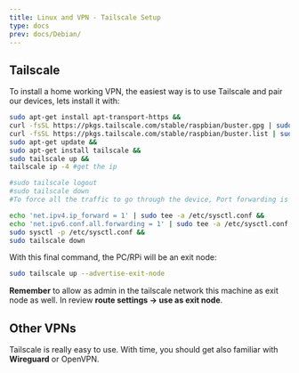 ```yaml
---
title: Linux and VPN - Tailscale Setup
type: docs
prev: docs/Debian/
---
```


## Tailscale

To install a home working VPN, the easiest way is to use Tailscale and pair our devices, lets install it with:


```sh
sudo apt-get install apt-transport-https &&
curl -fsSL https://pkgs.tailscale.com/stable/raspbian/buster.gpg | sudo apt-key add - &&
curl -fsSL https://pkgs.tailscale.com/stable/raspbian/buster.list | sudo tee /etc/apt/sources.list.d/tailscale.list &&
sudo apt-get update &&
sudo apt-get install tailscale &&
sudo tailscale up &&
tailscale ip -4 #get the ip 

#sudo tailscale logout
#sudo tailscale down
#To force all the traffic to go through the device, Port forwarding is needed:
```

```sh
echo 'net.ipv4.ip_forward = 1' | sudo tee -a /etc/sysctl.conf &&
echo 'net.ipv6.conf.all.forwarding = 1' | sudo tee -a /etc/sysctl.conf &&
sudo sysctl -p /etc/sysctl.conf &&
sudo tailscale down
```

With this final command, the PC/RPi will be an exit node:


```sh
sudo tailscale up --advertise-exit-node
```

**Remember** to allow as admin in the tailscale network this machine as exit node as well. In review **route settings -> use as exit node**.

## Other VPNs

Tailscale is really easy to use. With time, you should get also familiar with **Wireguard** or OpenVPN.